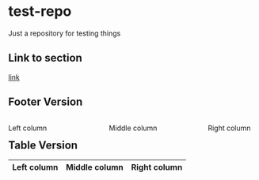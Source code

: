 # test-repo
Just a repository for testing things

## Link to section

[link](other-directory/README.md#section)

## Footer Version

<footer>
<p style="float:left; width: 20%;">
Left column
</p>
<p style="float:left; width: 60%; text-align:center;">
Middle column</p>
<p style="float:left; width: 20%;">
Right column
</p>
</footer>

## Table Version

| Left column | Middle column | Right column |
|:-----------:|:-------------:|:------------:|
